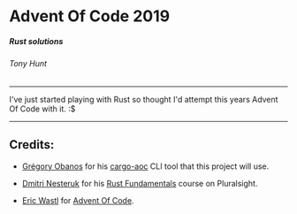 # Advent Of Code 2019

##### Rust solutions

###### Tony Hunt

---

I've just started playing with Rust so thought I'd attempt this years Advent Of Code with it. :\$

---

## Credits:

- [Grégory Obanos](https://github.com/gobanos) for his [cargo-aoc](https://github.com/gobanos/cargo-aoc) CLI tool that this project will use.

- [Dmitri Nesteruk](https://app.pluralsight.com/profile/author/dmitri-nesteruk) for his [Rust Fundamentals](https://app.pluralsight.com/library/courses/rust-fundamentals/table-of-contents) course on Pluralsight.

- [Eric Wastl](https://twitter.com/ericwastl) for [Advent Of Code](https://adventofcode.com/).
